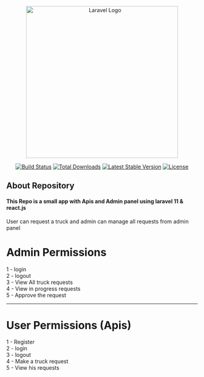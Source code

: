 <p align="center"><a href="https://laravel.com" target="_blank"><img src="https://raw.githubusercontent.com/laravel/art/master/logo-lockup/5%20SVG/2%20CMYK/1%20Full%20Color/laravel-logolockup-cmyk-red.svg" width="400" alt="Laravel Logo"></a></p>

<p align="center">
<a href="https://github.com/laravel/framework/actions"><img src="https://github.com/laravel/framework/workflows/tests/badge.svg" alt="Build Status"></a>
<a href="https://packagist.org/packages/laravel/framework"><img src="https://img.shields.io/packagist/dt/laravel/framework" alt="Total Downloads"></a>
<a href="https://packagist.org/packages/laravel/framework"><img src="https://img.shields.io/packagist/v/laravel/framework" alt="Latest Stable Version"></a>
<a href="https://packagist.org/packages/laravel/framework"><img src="https://img.shields.io/packagist/l/laravel/framework" alt="License"></a>
</p>

## About Repository

<h4>This Repo is a small app with Apis and Admin panel using laravel 11 & react.js </h4>
<p>
    User can request a truck and admin can manage all requests from admin panel
</p>


# Admin Permissions
1 - login <br>
2 - logout <br>
3 - View All truck requests <br>
4 - View in progress requests <br>
5 - Approve the request <br>

**********************************************

# User Permissions (Apis)
1 - Register <br>
2 - login <br>
3 - logout <br>
4 - Make a truck request <br>
5 - View his requests <br>

